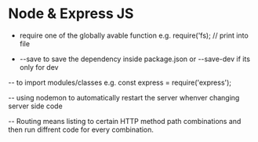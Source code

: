 # Node & Express JS

- require one of the globally avable function e.g. require('fs); // print into file

- --save to save the dependency inside package.json or --save-dev if its only for dev

-- to import modules/classes e.g. const express = require('express');

-- using nodemon to automatically restart the server whenver changing server side code

-- Routing means listing to certain HTTP method path combinations and then run diffrent code for every combination. 
